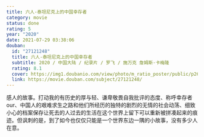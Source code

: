 ```yaml
---
title: 六人-泰坦尼克上的中国幸存者
category: movie
status: done
rating: 5
year: "2020"
date: 2021-07-29 03:38:06
douban:
  id: "27121248"
  title: 六人-泰坦尼克上的中国幸存者
  subtitle: 2020 / 中国大陆 / 纪录片 / 罗飞 / 施万克 詹姆斯·卡梅隆
  rating: 8.1
  cover: https://img1.doubanio.com/view/photo/m_ratio_poster/public/p2635676317.jpg
  link: https://movie.douban.com/subject/27121248/
---
```


感人的故事。打动我的有历史的厚与轻、谦卑敬畏自我批评的态度、称呼幸存者our、中国人的艰难求生之路和他们所经历的独特的剧烈的无情的社会动荡、细致小心的档案保存让死去的人过去的生活在这个世界上留下可以重新被拼凑起来的痕迹。但讽刺的是，到了如今也仅仅只能是一个世界东边一隅的小故事，没有多少人在意。
